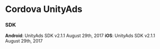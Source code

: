 # Cordova UnityAds


### SDK
**Android**: UnityAds SDK v2.1.1 August 29th, 2017
**iOS**: UnityAds SDK v2.1.1 August 29th, 2017

